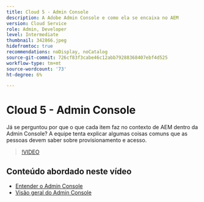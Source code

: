 ```yaml
---
title: Cloud 5 - Admin Console
description: A Adobe Admin Console e como ela se encaixa no AEM
version: Cloud Service
role: Admin, Developer
level: Intermediate
thumbnail: 342866.jpeg
hidefromtoc: true
recommendations: noDisplay, noCatalog
source-git-commit: 726cf83f3cabe46c12abb79288368407ebf4d525
workflow-type: tm+mt
source-wordcount: '73'
ht-degree: 6%

---
```


# Cloud 5 - Admin Console

Já se perguntou por que o que cada item faz no contexto de AEM dentro da Admin Console? A equipe tenta explicar algumas coisas comuns que as pessoas devem saber sobre provisionamento e acesso.

>[!VIDEO](https://video.tv.adobe.com/v/342866)

## Conteúdo abordado neste vídeo

+ [Entender o Admin Console](https://experienceleague.adobe.com/docs/experience-manager-cloud-service/content/onboarding/onboarding-concepts/admin-console.html)
+ [Visão geral do Admin Console](https://helpx.adobe.com/br/enterprise/using/admin-console.html)

